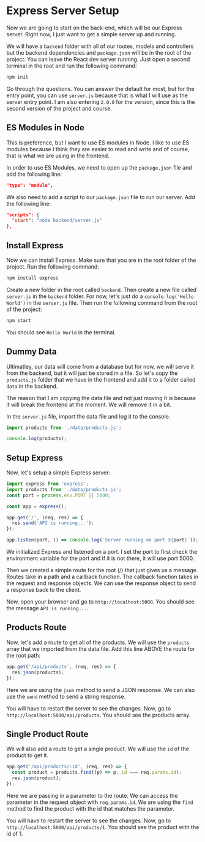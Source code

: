 # Express Server Setup

Now we are going to start on the back-end, which will be our Express server. Right now, I just want to get a simple server up and running.

We will have a `backend` folder with all of our routes, models and controllers but the backend dependencies and `package.json` will be in the root of the project. You can leave the React dev server running. Just open a second terminal in the root and run the following command:

```bash
npm init
```

Go through the questions. You can answer the default for most, but for the entry point, you can use `server.js` because that is what I will use as the server entry point. I am also entering `2.0.0` for the version, since this is the second version of the project and course.

## ES Modules in Node

This is preference, but I want to use ES modules in Node. I like to use ES modules because I think they are easier to read and write and of course, that is what we are using in the frontend.

In order to use ES Modules, we need to open up the `package.json` file and add the following line:

```json
"type": "module",
```

We also need to add a script to our `package.json` file to run our server. Add the following line:

```json
"scripts": {
  "start": "node backend/server.js"
},
```

## Install Express

Now we can install Express. Make sure that you are in the root folder of the project. Run the following command:

```bash
npm install express
```

Create a new folder in the root called `backend`. Then create a new file called `server.js` in the `backend` folder. For now, let's just do a `console.log('Hello World')` in the `server.js` file. Then run the following command from the root of the project:

```bash
npm start
```

You should see `Hello World` in the terminal.

## Dummy Data

Ultimatley, our data will come from a database but for now, we will serve it from the backend, but it will just be stored in a file. So let's copy the `products.js` folder that we have in the frontend and add it to a folder called `data` in the backend.

The reason that I am copying the data file and not just moving it is because it will break the frontend at the moment. We will remove it in a bit.

In the `server.js` file, import the data file and log it to the console.

```js
import products from './data/products.js';

console.log(products);
```

## Setup Express

Now, let's setup a simple Express server:

```js
import express from 'express';
import products from './data/products.js';
const port = process.env.PORT || 5000;

const app = express();

app.get('/', (req, res) => {
  res.send('API is running...');
});

app.listen(port, () => console.log(`Server running on port ${port}`));
```

We initialized Express and listened on a port. I set the port to first check the environment variable for the port and if it is not there, it will use port 5000.

Then we created a simple route for the root (/) that just gives us a message. Routes take in a path and a callback function. The callback function takes in the request and response objects. We can use the response object to send a response back to the client.

Now, open your browser and go to `http://localhost:5000`. You should see the message `API is running...`.

## Products Route

Now, let's add a route to get all of the products. We will use the `products` array that we imported from the data file. Add this line ABOVE the route for the root path:

```js
app.get('/api/products', (req, res) => {
  res.json(products);
});
```

Here we are using the `json` method to send a JSON response. We can also use the `send` method to send a string response.

You will have to restart the server to see the changes. Now, go to `http://localhost:5000/api/products`. You should see the products array.

## Single Product Route

We will also add a route to get a single product. We will use the `id` of the product to get it.

```js
app.get('/api/products/:id', (req, res) => {
  const product = products.find((p) => p._id === req.params.id);
  res.json(product);
});
```

Here we are passing in a parameter to the route. We can access the parameter in the request object with `req.params.id`. We are using the `find` method to find the product with the id that matches the parameter.

You will have to restart the server to see the changes. Now, go to `http://localhost:5000/api/products/1`. You should see the product with the id of 1.
